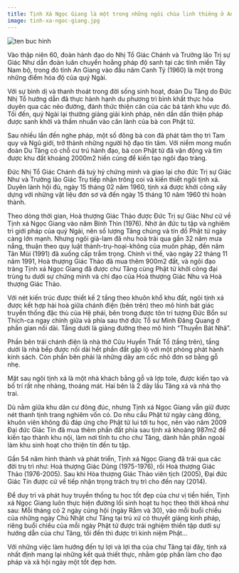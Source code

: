 ```yaml
---
title: Tịnh Xá Ngọc Giang là một trong những ngôi chùa linh thiêng ở An Giang
image: tinh-xa-ngoc-giang.jpg
---
```




![ten buc hinh](https://mytourcdn.com/upload_images/Image/Minh%20Hoang/An%20giang/Tinh%20xa%20ngoc%20ging/86631593.jpg "ten buc hinh")

Vào thập niên 60, đoàn hành đạo do Nhị Tổ Giác Chánh và Trưởng lão Trị sự Giác Như dẫn đoàn luân chuyển hoằng pháp độ sanh tại các tỉnh miền Tây Nam bộ, trong đó tỉnh An Giang vào đầu năm Canh Tý (1960) là một trong những điểm hóa độ của quý Ngài.

Với sự bình dị và thanh thoát trong đời sống sinh hoạt, đoàn Du Tăng do Đức Nhị Tổ hướng dẫn đã thực hành hạnh du phương trì bình khất thực hóa duyên qua các nẻo đường, đánh thức thiện căn của các bá tánh khu vực đó. Tối đến, quý Ngài lại thường giảng giải kinh pháp, nên dần dần thiện pháp được sanh khởi và thấm nhuần vào căn lành của bà con Phật tử.

Sau nhiều lần đến nghe pháp, một số đông bà con đã phát tâm thọ trì Tam quy và Ngũ giới, trở thành những người hộ đạo tín tâm. Với niềm mong muốn đoàn Du Tăng có chỗ cư trú hành đạo, bà con Phật tử đã vận động và tìm được khu đất khoảng 2000m2 hiến cúng để kiến tạo ngôi đạo tràng.

Đức Nhị Tổ Giác Chánh đã tuỳ hỷ chứng minh và giao lại cho đức Trị sự Giác Như và Trưởng lão Giác Trụ tiếp nhận trông coi và kiến thiết ngôi tịnh xá. Duyên lành hội đủ, ngày 15 tháng 02 năm 1960, tịnh xá được khởi công xây dựng với những vật liệu đơn sơ và đến ngày 15 tháng 10 năm 1960 thì hoàn thành.

Theo dòng thời gian, Hoà thượng Giác Thảo được Đức Trị sự Giác Như cử về Tịnh xá Ngọc Giang vào năm Bính Thìn (1976). Nhờ ân đức tu tập và nghiêm trì giới pháp của quý Ngài, nên số lượng Tăng chúng và tín đồ Phật tử ngày càng lớn mạnh. Nhưng ngôi già-lam đã nhu hoà trải qua gần 32 năm mưa nắng, thuận theo quy luật thành-trụ-hoại-không của muôn pháp, đến năm Tân Mùi (1991) đã xuống cấp trầm trọng. Chính vì thế, vào ngày 22 tháng 11 năm 1991, Hoà thượng Giác Thảo đã mua thêm 900m2 đất, và ngôi đạo tràng Tịnh xá Ngọc Giang đã được chư Tăng cùng Phật tử khởi công đại trùng tu dưới sự chứng minh và chỉ đạo của Hoà thượng Giác Nhu và Hoà thượng Giác Thảo.

Với nét kiến trúc được thiết kế 2 tầng theo khuôn khổ khu đất, ngôi tịnh xá được kết hợp hài hoà giữa chánh điện (bên trên) theo mô hình bát giác truyền thống đặc thù của Hệ phái, bên trong được tôn trí tượng Đức Bổn sư Thích-ca ngay chính giữa và phía sau thờ đức Tổ sư Minh Đăng Quang ở phần gian nối dài. Tầng dưới là giảng đường theo mô hình “Thuyền Bát Nhã”.

Phần bên trái chánh điện là nhà thờ Cửu Huyền Thất Tổ (tầng trên), tầng dưới là nhà bếp được nối dài hết phần đất gặp lộ với một phòng phát hành kinh sách. Còn phần bên phải là những dãy am cốc nhỏ đơn sơ bằng gỗ nhẹ.

Mặt sau ngôi tịnh xá là một nhà khách bằng gỗ và lợp tole, được kiến tạo và bố trí rất nhẹ nhàng, thoáng mát. Hai bên là 2 dãy lầu Tăng xá và nhà thọ trai.

Dù nằm giữa khu dân cư đông đúc, nhưng Tịnh xá Ngọc Giang vẫn giữ được nét thanh tịnh trang nghiêm vốn có. Do nhu cầu Phật tử ngày càng đông, khuôn viên không đủ đáp ứng cho Phật tử lui tới tu học, nên vào năm 2009 Đại đức Giác Tín đã mua thêm phần đất phía sau tịnh xá khoảng 987m2 để kiến tạo thành khu nội, làm nơi tĩnh tu cho chư Tăng, dành hẳn phần ngoài làm khu sinh hoạt cho thiện tín đến tu tập.

Gần 54 năm hình thành và phát triển, Tịnh xá Ngọc Giang đã trải qua các đời trụ trì như: Hoà thượng Giác Dũng (1975-1976), rồi Hoà thượng Giác Thảo (1976-2005). Sau khi Hòa thượng Giác Thảo viên tịch (2005), Đại đức Giác Tín được cử về tiếp nhận trọng trách trụ trì cho đến nay (2014).

Để duy trì và phát huy truyền thống tu học tốt đẹp của chư vị tiền hiền, Tịnh xá Ngọc Giang luôn thực hiện đường lối sinh hoạt tu học theo thời khoá như sau: Mỗi tháng có 2 ngày cúng hội (ngày Rằm và 30), vào mỗi buổi chiều của những ngày Chủ Nhật chư Tăng tại trú xứ có thuyết giảng kinh pháp, riêng buổi chiều của mỗi ngày Phật tử được trải nghiệm thiền tập dưới sự hướng dẫn của chư Tăng, tối đến thì được trì kinh niệm Phật…

Với những việc làm hướng đến tự lợi và lợi tha của chư Tăng tại đây, tịnh xá nhất định mang lại những kết quả thiết thực, nhằm góp phần làm cho đạo pháp và xã hội ngày một tốt đẹp hơn.

